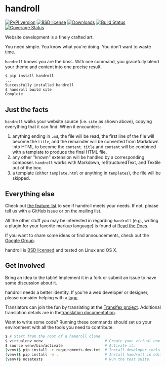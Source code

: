 handroll
========

[![PyPI version][pypishield]](https://pypi.python.org/pypi/handroll)
[![BSD license][license]](https://raw.githubusercontent.com/handroll/handroll/master/LICENSE)
[![Downloads][shield]](https://pypi.python.org/pypi/handroll)
[![Build Status][travis]](https://travis-ci.org/handroll/handroll)
[![Coverage Status][coverage]](https://codecov.io/github/handroll/handroll)

Website development is a finely crafted art.

You need simple. You know what you're doing. You don't want to waste time.

`handroll` knows you are the boss. With one command, you gracefully blend your
theme and content into one precise result.

```bash
$ pip install handroll
...
Successfully installed handroll
$ handroll build site
Complete.
```

Just the facts
--------------

`handroll` walks your website source (i.e. `site` as shown above), copying
everything that it can find. When it encounters:

1.  anything ending in `.md`, the file will be read, the first line of the file
    will become the `title`, and the remainder will be converted from Markdown
    into HTML to become the `content`. `title` and `content` will be combined
    with a template to produce the final HTML file.
2.  any other "known" extension will be handled by a corresponding composer.
    `handroll` works with Markdown, reStructuredText, and Textile out of the
    box.
3.  a template (either `template.html` or anything in `templates`), the file
    will be skipped.

Everything else
---------------

Check out
[the feature list](http://handroll.readthedocs.io/en/latest/#features)
to see if handroll meets your needs.
If not, please tell us with a GitHub issue or on the mailing list.

All the other stuff you may be interested in regarding `handroll`
(e.g., writing a plugin for your favorite markup language)
is found at [Read the Docs](http://handroll.readthedocs.io/en/latest/).

If you want to share some ideas or find announcements,
check out the [Google Group](https://groups.google.com/forum/#!forum/handroll).

handroll is
[BSD licensed](https://github.com/handroll/handroll/blob/master/LICENSE)
and tested on Linux and OS X.

Get Involved
------------

Bring an idea to the table! Implement it in a fork or submit an issue to have
some discussion about it.

handroll needs a better identity. If you're a web developer or
designer, please consider helping with a
[logo](https://github.com/handroll/handroll/issues/14).

Translators can join the fun by translating at the
[Transifex project](https://www.transifex.com/projects/p/handroll/).
Additional translation details are in the[translation
documentation](http://handroll.readthedocs.io/en/latest/i18n.html).

Want to write some code?
Running these commands should set up your environment
with all the tools you need to contribute.

```bash
$ # Start from the root of a handroll clone.
$ virtualenv venv                            # Create your virtual environment.
$ source venv/bin/activate                   # Activate it.
(venv)$ pip install -r requirements-dev.txt  # Install developer tools.
(venv)$ pip install -e .                     # Install handroll in editable mode.
(venv)$ nosetests                            # Run the test suite.
```

[pypishield]: https://img.shields.io/pypi/v/handroll.svg
[license]: https://img.shields.io/pypi/l/handroll.svg
[shield]: https://img.shields.io/pypi/dm/handroll.svg
[travis]: https://travis-ci.org/handroll/handroll.png?branch=master
[coverage]: https://img.shields.io/codecov/c/github/handroll/handroll.svg
